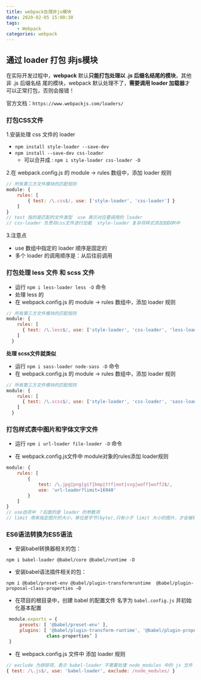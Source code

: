```yaml
---
title: webpack处理非js模块
date: 2020-02-05 15:00:30
tags: 
    - Webpack
categories: webpack
---
```


## 通过 loader 打包 非js模块

在实际开发过程中，**webpack** 默认**只能打包处理以 .js 后缀名结尾的模块**，其他非 .js 后缀名结 尾的模块，webpack 默认处理不了，**需要调用 loader 加载器**才可以正常打包，否则会报错！ 

官方文档：` https://www.webpackjs.com/loaders/ `

### 打包CSS文件

1.安装处理 css 文件的 loader

- `npm install style-loader --save-dev`
- `npm install --save-dev css-loader`
  - 可以合并成 :  ` npm i style-loader css-loader -D `

2.在 webpack.config.js 的 module -> rules 数组中，添加 loader 规则

```javascript
// 所有第三方文件模块的匹配规则   
module: { 
    rules: [ 
        { test: /\.css$/, use: ['style-loader', 'css-loader'] } 
    ] 
}
// test 指的是匹配的文件类型  use 表示对应要调用的 loader
// css-loader 负责将css文件进行加载  style-loader 复杂将样式添加到DOM中
```

3.注意点

- use 数组中指定的 loader 顺序是固定的 
- 多个 loader 的调用顺序是：从后往前调用 



### 打包处理 less 文件  和 scss 文件

-  运行 `npm i less-loader less -D` 命令 
  - 处理 less 的  
- 在 webpack.config.js 的 module -> rules 数组中，添加 loader 规则

```javascript
// 所有第三方文件模块的匹配规则   
module: { 
    rules: [ 
      { test: /\.less$/, use: ['style-loader', 'css-loader', 'less-loader'] } 
    ] 
  }
```

**处理 scss文件就类似**

- 运行 `npm i sass-loader node-sass -D` 命令 
- 在 webpack.config.js 的 module -> rules 数组中，添加 loader 规则

```javascript
// 所有第三方文件模块的匹配规则   
module: { 
    rules: [ 
      { test: /\.scss$/, use: ['style-loader', 'css-loader', 'sass-loader'] } 
    ] 
  }
```



### 打包样式表中图片和字体文字文件

- 运行 `npm i url-loader file-loader -D` 命令 

- 在 webpack.config.js文件中 module对象的rules添加 loader规则

```javascript
module: { 
    rules: [ 
        {  
            test: /\.jpg|png|gif|bmp|ttf|eot|svg|woff|woff2$/,  
            use: 'url-loader?limit=16940' 
        } 
    ] 
}
// use选项中 ？后面的是 loader 的参数项
// limit 用来指定图片的大小，单位是字节(byte),只有小于 limit 大小的图片，才会被转为 base64 图片
```



### ES6语法转换为ES5语法

-  安装babel转换器相关的包：

```shell
npm i babel-loader @babel/core @babel/runtime -D 
```

- 安装babel语法插件相关的包：

```shell
npm i @babel/preset-env @babel/plugin-transformruntime  @babel/plugin-proposal-class-properties –D 
```

- 在项目的根目录中，创建 babel 的配置文件 名字为 `babel.config.js` 并初始化基本配置

```javascript
 module.exports = { 
     presets: [ '@babel/preset-env' ], 
     plugins: [ '@babel/plugin-transform-runtime', '@babel/plugin-proposal
               class-properties’ ] 
 }
```

- 在 webpack.config.js 文件中 添加 loader 规则

```javascript
// exclude 为排除项，表示 babel-loader 不需要处理 node_modules 中的 js 文件   
{ test: /\.js$/, use: 'babel-loader', exclude: /node_modules/ } 
```

